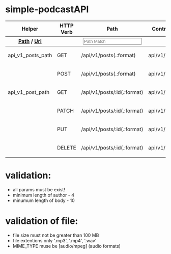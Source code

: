 # simple-podcastAPI

<table id='route_table' class='route_table'>
  <thead>
    <tr>
      <th>Helper</th>
      <th>HTTP Verb</th>
      <th>Path</th>
      <th>Controller#Action</th>
    </tr>
    <tr class='bottom'>
      <th>
        <a data-route-helper="_path" title="Returns a relative path (without the http or domain)" href="#">Path</a> /
        <a data-route-helper="_url" title="Returns an absolute URL (with the http and domain)" href="#">Url</a>
      </th>
      <th>
      </th>
      <th>
        <input id="search" placeholder="Path Match" type="search" name="path[]" />
      </th>
      <th>
      </th>
    </tr>
  </thead>
  <tbody class='exact_matches' id='exact_matches'>
  </tbody>
  <tbody class='fuzzy_matches' id='fuzzy_matches'>
  </tbody>
  <tbody>
    <tr class='route_row' data-helper='path'>
  <td data-route-name='api_v1_posts'>
      api_v1_posts<span class='helper'>_path</span>
  </td>
  <td>
    GET
  </td>
  <td data-route-path='/api/v1/posts(.:format)'>
    /api/v1/posts(.:format)
  </td>
  <td>
    <p>api/v1/posts#index</p>
  </td>
</tr>
<tr class='route_row' data-helper='path'>
  <td data-route-name=''>
  </td>
  <td>
    POST
  </td>
  <td data-route-path='/api/v1/posts(.:format)'>
    /api/v1/posts(.:format)
  </td>
  <td>
    <p>api/v1/posts#create</p>
  </td>
</tr>
<tr class='route_row' data-helper='path'>
  <td data-route-name='api_v1_post'>
      api_v1_post<span class='helper'>_path</span>
  </td>
  <td>
    GET
  </td>
  <td data-route-path='/api/v1/posts/:id(.:format)'>
    /api/v1/posts/:id(.:format)
  </td>
  <td>
    <p>api/v1/posts#show</p>
  </td>
</tr>
<tr class='route_row' data-helper='path'>
  <td data-route-name=''>
  </td>
  <td>
    PATCH
  </td>
  <td data-route-path='/api/v1/posts/:id(.:format)'>
    /api/v1/posts/:id(.:format)
  </td>
  <td>
    <p>api/v1/posts#update</p>
  </td>
</tr>
<tr class='route_row' data-helper='path'>
  <td data-route-name=''>
  </td>
  <td>
    PUT
  </td>
  <td data-route-path='/api/v1/posts/:id(.:format)'>
    /api/v1/posts/:id(.:format)
  </td>
  <td>
    <p>api/v1/posts#update</p>
  </td>
</tr>
<tr class='route_row' data-helper='path'>
  <td data-route-name=''>
  </td>
  <td>
    DELETE
  </td>
  <td data-route-path='/api/v1/posts/:id(.:format)'>
    /api/v1/posts/:id(.:format)
  </td>
  <td>
    <p>api/v1/posts#destroy</p>
  </td>
</tr>
  </tbody>
</table>

# validation:

* all params must be exist!
* minimum length of author - 4
* minumum length of body - 10

# validation of file:

* file size must not be greater than 100 MB
* file extentions only '.mp3', '.mp4', '.wav'
* MIME_TYPE muse be [audio/mpeg] (audio formats)

